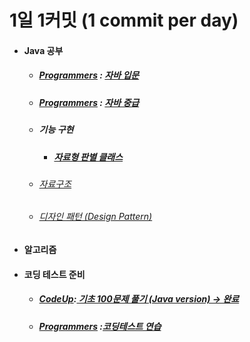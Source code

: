 # 1일 1커밋 (1 commit per day)
<ul>
   <li>
    <h4>Java 공부</h4>
    <ul>
      <li>
       <h5> <a href ="https://programmers.co.kr/">Programmers</a> : <a href="https://github.com/jysaa5/VioletCheese_Study/tree/master/Programmers_Java_Beginning/src">
    자바 입문 </a> </h5>
      </li>
      <li>
        <h5> <a href ="https://programmers.co.kr/">Programmers</a> :
    <a href="https://github.com/jysaa5/VioletCheese_Study/tree/master/Programmers_Java_Intermediate/src">
    자바 중급 </h5> </a>
      </li>
      <li> 
        <h5>기능 구현</h5>
          <ul>
            <li>
        <h5> <a href="https://github.com/jysaa5/VioletCheese_Study/tree/master/FunctionLibrary/src/dataType_ex">자료형 판별 클래스 </a></h5>
            </li>
        </ul>
  </li>
      <li> 
        <h6>
          <a href="https://github.com/jysaa5/VioletCheese_Study/tree/master/DataStructure">
            자료구조
          </a>
        </h6> 
      </li>
      <li> 
        <h6>
          <a href="https://github.com/jysaa5/VioletCheese_Study/tree/master/FunctionLibrary/src/designPattern_ex">
           디자인 패턴 (Design Pattern)
          </a>
        </h6> 
      </li>
    </ul> 
  </li>
     <li>
       <h4> 
         알고리즘
       </h4> 
  </li>
   <li>
    <h4>코딩 테스트 준비</h4>
 <ul>
     <li>
       <h5> <a href ="https://codeup.kr/">CodeUp</a>:<a href="https://github.com/jysaa5/VioletCheese_Study/tree/master/CodeUp_basics100/src/com/violetCheese">
    기초 100문제 풀기 (Java version) → 완료 </a> 
       </h5>
     </li>
     <li>
     <h5> <a href ="https://programmers.co.kr/">Programmers</a> :<a href="https://github.com/jysaa5/VioletCheese_Study/tree/master/Programmers_Ex/src/com/violetCheese/programmers">코딩테스트 연습</a>
    </h5> 
    </li>
 </ul>
 </li>
</ul>
